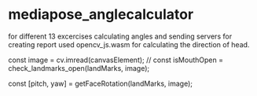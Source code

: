 # mediapose_anglecalculator
for different 13 excercises calculating angles and sending servers for creating report
used opencv_js.wasm for calculating the direction of head. 

const image = cv.imread(canvasElement);
// const isMouthOpen = check_landmarks_open(landMarks, image);

const [pitch, yaw] = getFaceRotation(landMarks, image);
